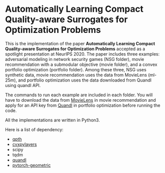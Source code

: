 # Automatically Learning Compact Quality-aware Surrogates for Optimization Problems

This is the implementation of the paper **Automatically Learning Compact Quality-aware Surrogates for Optimization Problems** accepted as a spotlight presentation at NeurIPS 2020. The paper includes three examples: adversarial modeling in network security games (NSG folder), movie recommendation with a submodular objective (movie folder), and a convex portfolio optimization (portfolio folder). Among these three, NSG uses synthetic data, movie recommendation uses the data from MovieLens (ml-25m), and portfolio optimization uses the data downloaded from Quandl using quandl API.

The commands to run each example are included in each folder. You will have to download the data from [MovieLens](https://grouplens.org/datasets/movielens/) in movie recommendation and apply for an API key from [Quandl](https://docs.quandl.com/docs/getting-started) in portfolio optimization before running the code.

All the implementations are written in Python3.

Here is a list of dependency:
- [qpth](https://locuslab.github.io/qpth/)
- [cvxpylayers](https://github.com/cvxgrp/cvxpylayers)
- scipy
- tqdm
- [quandl](https://pypi.org/project/Quandl/)
- [pytorch-geometric](https://github.com/rusty1s/pytorch_geometric)

